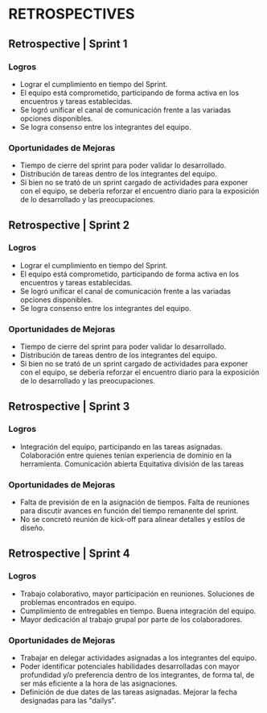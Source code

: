 # RETROSPECTIVES

## Retrospective | Sprint 1

### Logros
- Lograr el cumplimiento en tiempo del Sprint.
- El equipo está comprometido, participando de forma activa en los encuentros y tareas establecidas.
- Se logró unificar el canal de comunicación frente a las variadas opciones disponibles.
- Se logra consenso entre los integrantes del equipo.

### Oportunidades de Mejoras
- Tiempo de cierre del sprint para poder validar lo desarrollado.
- Distribución de tareas dentro de los integrantes del equipo.
- Si bien no se trató de un sprint cargado de actividades para exponer con el equipo, se debería reforzar el encuentro diario para la exposición de lo desarrollado y las preocupaciones.

## Retrospective | Sprint 2

### Logros
- Lograr el cumplimiento en tiempo del Sprint.
- El equipo está comprometido, participando de forma activa en los encuentros y tareas establecidas.
- Se logró unificar el canal de comunicación frente a las variadas opciones disponibles.
- Se logra consenso entre los integrantes del equipo.

### Oportunidades de Mejoras
- Tiempo de cierre del sprint para poder validar lo desarrollado.
- Distribución de tareas dentro de los integrantes del equipo.
- Si bien no se trató de un sprint cargado de actividades para exponer con el equipo, se debería reforzar el encuentro diario para la exposición de lo desarrollado y las preocupaciones.

## Retrospective | Sprint 3

### Logros
- Integración del equipo, participando en las tareas asignadas. Colaboración entre quienes tenían experiencia de dominio en la herramienta.
Comunicación abierta Equitativa división de las tareas

### Oportunidades de Mejoras
- Falta de previsión de en la asignación de tiempos. Falta de reuniones para discutir avances en función del tiempo remanente del sprint.
- No se concretó reunión de kick-off para alinear detalles y estilos de diseño.

## Retrospective | Sprint 4

### Logros
- Trabajo colaborativo, mayor participación en reuniones. Soluciones de problemas encontrados en equipo.
- Cumplimiento de entregables en tiempo. Buena integración del equipo.
- Mayor dedicación al trabajo grupal por parte de los colaboradores.

### Oportunidades de Mejoras
- Trabajar en delegar actividades asignadas a los integrantes del equipo.
- Poder identificar potenciales habilidades desarrolladas con mayor profundidad y/o preferencia dentro de los integrantes, de forma tal, de ser más eficiente a la hora de las asignaciones.
- Definición de due dates de las tareas asignadas. Mejorar la fecha designadas para las "dailys".